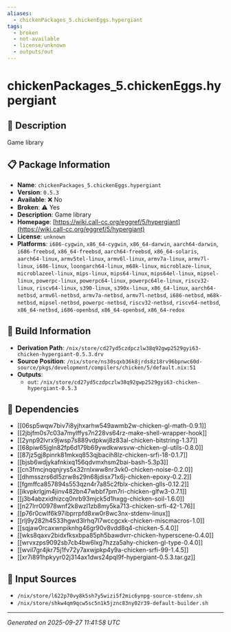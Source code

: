 ```yaml
---
aliases:
  - chickenPackages_5.chickenEggs.hypergiant
tags:
  - broken
  - not-available
  - license/unknown
  - outputs/out
---
```


# chickenPackages_5.chickenEggs.hypergiant

## 📝 Description

Game library

## 📋 Package Information

- **Name**: `chickenPackages_5.chickenEggs.hypergiant`
- **Version**: `0.5.3`
- **Available**: ❌ No
- **Broken**: ⚠️ Yes
- **Description**: Game library
- **Homepage**: [https://wiki.call-cc.org/eggref/5/hypergiant](https://wiki.call-cc.org/eggref/5/hypergiant)
- **License**: `unknown`
- **Platforms**: `i686-cygwin`, `x86_64-cygwin`, `x86_64-darwin`, `aarch64-darwin`, `i686-freebsd`, `x86_64-freebsd`, `aarch64-freebsd`, `x86_64-solaris`, `aarch64-linux`, `armv5tel-linux`, `armv6l-linux`, `armv7a-linux`, `armv7l-linux`, `i686-linux`, `loongarch64-linux`, `m68k-linux`, `microblaze-linux`, `microblazeel-linux`, `mips-linux`, `mips64-linux`, `mips64el-linux`, `mipsel-linux`, `powerpc-linux`, `powerpc64-linux`, `powerpc64le-linux`, `riscv32-linux`, `riscv64-linux`, `s390-linux`, `s390x-linux`, `x86_64-linux`, `aarch64-netbsd`, `armv6l-netbsd`, `armv7a-netbsd`, `armv7l-netbsd`, `i686-netbsd`, `m68k-netbsd`, `mipsel-netbsd`, `powerpc-netbsd`, `riscv32-netbsd`, `riscv64-netbsd`, `x86_64-netbsd`, `i686-openbsd`, `x86_64-openbsd`, `x86_64-redox`

## 🔧 Build Information

- **Derivation Path**: `/nix/store/cd27yd5czdpczlw38q92gwp2529gyi63-chicken-hypergiant-0.5.3.drv`
- **Source Position**: `/nix/store/ns30sqxb36k8jrds8z18rv96bpnwc60d-source/pkgs/development/compilers/chicken/5/default.nix:51`
- **Outputs**:
  - `out`:  `/nix/store/cd27yd5czdpczlw38q92gwp2529gyi63-chicken-hypergiant-0.5.3`

## 🔗 Dependencies

- [[06sp5wqw7biv7i8yjhxarhw549awmb2w-chicken-gl-math-0.9.1]]
- [[2jbjfm0s7c03a7mylffys7n228vs64rz-make-shell-wrapper-hook]]
- [[2ynp92lvrx9jwsp7s889vdpkwj8z83al-chicken-bitstring-1.37]]
- [[68piw65jgln82fp6d179b69ywdkwwsvw-chicken-gl-utils-0.8.0]]
- [[87jz5gj8pinrk81mkxq853qjbacih8lz-chicken-srfi-18-0.1.7]]
- [[bjsb6wdjykafnkixq156qdvmxhsm2bai-bash-5.3p3]]
- [[cn3fmcjnqqnjrys5x32rnlxww8nr3vk0-chicken-noise-0.2.0]]
- [[dhmsszrs6dl5zrw8s29n68jdisx71x6j-chicken-epoxy-0.2.2]]
- [[fgmffca857894s553qzn4r7a85c2fblx-chicken-glls-0.12.2]]
- [[ikvpkrlgjm4jinv482bn47wbbf7pm7ri-chicken-glfw3-0.7.1]]
- [[j3b4abzxidhizcq0nrb93mjck5d1hxgg-chicken-soil-1.6.0]]
- [[n27lrr00978wnf2k8wzl1zb8my5ka713-chicken-srfi-42-1.76]]
- [[p76r0cwlf6k97ibprrpfd8xw0r8wc3nx-stdenv-linux]]
- [[rlj9y282h4533hgwd3lrhq7l7wccgcxk-chicken-miscmacros-1.0]]
- [[sqjaw0rcaxwnpiknhg46gr90v8vdd8q4-chicken-5.4.0]]
- [[wks8qaxv2bidxfksxbpa85ph5bawdvrr-chicken-hyperscene-0.4.0]]
- [[wrvxzps9092sb7cb4bw6lxg7hzza5ahy-chicken-gl-type-0.4.0]]
- [[wvil7gr4jkr75j1fv72y7axwjpkp4y9a-chicken-srfi-99-1.4.5]]
- [[xr7i891hpkyyr02j314ax1dws24pql9f-hypergiant-0.5.3.tar.gz]]

## 📁 Input Sources

- `/nix/store/l622p70vy8k5sh7y5wizi5f2mic6ynpg-source-stdenv.sh`
- `/nix/store/shkw4qm9qcw5sc5n1k5jznc83ny02r39-default-builder.sh`

---
*Generated on 2025-09-27 11:41:58 UTC*
